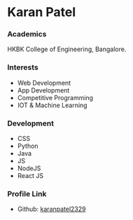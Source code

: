 # Karan Patel

### Academics

HKBK College of Engineering, Bangalore.

### Interests
- Web Development
- App Development
- Competitive Programming
- IOT & Machine Learning

### Development

- CSS
- Python
- Java
- JS
- NodeJS
- React JS

### Profile Link

- Github: [karanpatel2329](https://github.com/karanpatel2329/)